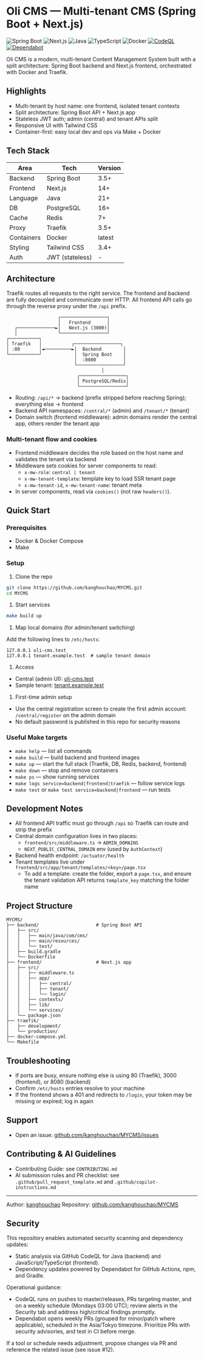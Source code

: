 
# Oli CMS — Multi-tenant CMS (Spring Boot + Next.js)

![Spring Boot](https://img.shields.io/badge/SpringBoot-3.5+-green.svg)
![Next.js](https://img.shields.io/badge/Next.js-14+-blue.svg)
![Java](https://img.shields.io/badge/Java-21+-blue.svg)
![TypeScript](https://img.shields.io/badge/TypeScript-5.0+-blue.svg)
![Docker](https://img.shields.io/badge/Docker-latest-blue.svg)
[![CodeQL](https://github.com/kanghouchao/MYCMS/actions/workflows/codeql.yml/badge.svg)](https://github.com/kanghouchao/MYCMS/actions/workflows/codeql.yml)
[![Dependabot](https://img.shields.io/badge/Dependabot-enabled-brightgreen.svg)](https://github.com/kanghouchao/MYCMS/security/dependabot)

Oli CMS is a modern, multi-tenant Content Management System built with a split architecture: Spring Boot backend and Next.js frontend, orchestrated with Docker and Traefik.

## Highlights

- Multi-tenant by host name: one frontend, isolated tenant contexts
- Split architecture: Spring Boot API + Next.js app
- Stateless JWT auth; admin (central) and tenant APIs split
- Responsive UI with Tailwind CSS
- Container-first: easy local dev and ops via Make + Docker

## Tech Stack

| Area | Tech | Version |
|------|------|---------|
| Backend | Spring Boot | 3.5+ |
| Frontend | Next.js | 14+ |
| Language | Java | 21+ |
| DB | PostgreSQL | 16+ |
| Cache | Redis | 7+ |
| Proxy | Traefik | 3.5+ |
| Containers | Docker | latest |
| Styling | Tailwind CSS | 3.4+ |
| Auth | JWT (stateless) | - |

## Architecture

Traefik routes all requests to the right service. The frontend and backend are fully decoupled and communicate over HTTP. All frontend API calls go through the reverse proxy under the `/api` prefix.

```text
                   ┌─────────────────┐
                   │   Frontend      │
   ┌──────────────►│   Next.js (3000)│
   │               └─────────────────┘
┌───────────┐
│ Traefik   │           ┌─────────────────┐
│ :80       │◄──────────►│  Backend        │
└───────────┘            │  Spring Boot    │
                         │  :8080          │
                         └─────────────────┘
                                   │
                          ┌─────────────────┐
                          │ PostgreSQL/Redis│
                          └─────────────────┘
```

- Routing: `/api/*` → backend (prefix stripped before reaching Spring); everything else → frontend
- Backend API namespaces: `/central/*` (admin) and `/tenant/*` (tenant)
- Domain switch (frontend middleware): admin domains render the central app, others render the tenant app

### Multi-tenant flow and cookies

- Frontend middleware decides the role based on the host name and validates the tenant via backend
- Middleware sets cookies for server components to read:
  - `x-mw-role`: `central | tenant`
  - `x-mw-tenant-template`: template key to load SSR tenant page
  - `x-mw-tenant-id`, `x-mw-tenant-name`: tenant meta
- In server components, read via `cookies()` (not raw `headers()`).

## Quick Start

### Prerequisites

- Docker & Docker Compose
- Make

### Setup

1. Clone the repo

```bash
git clone https://github.com/kanghouchao/MYCMS.git
cd MYCMS
```

1. Start services

```bash
make build up
```

1. Map local domains (for admin/tenant switching)

Add the following lines to `/etc/hosts`:

```text
127.0.0.1 oli-cms.test
127.0.0.1 tenant.example.test  # sample tenant domain
```

1. Access

- Central (admin UI): [oli-cms.test](http://oli-cms.test)
- Sample tenant: [tenant.example.test](http://tenant.example.test)

1. First-time admin setup

- Use the central registration screen to create the first admin account: `/central/register` on the admin domain
- No default password is published in this repo for security reasons

### Useful Make targets

- `make help` — list all commands
- `make build` — build backend and frontend images
- `make up` — start the full stack (Traefik, DB, Redis, backend, frontend)
- `make down` — stop and remove containers
- `make ps` — show running services
- `make logs service=backend|frontend|traefik` — follow service logs
- `make test` or `make test service=backend|frontend` — run tests

## Development Notes

- All frontend API traffic must go through `/api` so Traefik can route and strip the prefix
- Central domain configuration lives in two places:
  - `frontend/src/middleware.ts` → `ADMIN_DOMAINS`
  - `NEXT_PUBLIC_CENTRAL_DOMAIN` env (used by `AuthContext`)
- Backend health endpoint: `/actuator/health`
- Tenant templates live under `frontend/src/app/tenant/templates/<key>/page.tsx`
  - To add a template: create the folder, export a `page.tsx`, and ensure the tenant validation API returns `template_key` matching the folder name

## Project Structure

```text
MYCMS/
├── backend/                     # Spring Boot API
│   ├── src/
│   │   ├── main/java/com/cms/
│   │   ├── main/resources/
│   │   └── test/
│   ├── build.gradle
│   └── Dockerfile
├── frontend/                    # Next.js app
│   ├── src/
│   │   ├── middleware.ts
│   │   ├── app/
│   │   │   ├── central/
│   │   │   ├── tenant/
│   │   │   └── login/
│   │   ├── contexts/
│   │   ├── lib/
│   │   └── services/
│   └── package.json
├── traefik/
│   ├── development/
│   └── production/
├── docker-compose.yml
└── Makefile
```

## Troubleshooting

- If ports are busy, ensure nothing else is using 80 (Traefik), 3000 (frontend), or 8080 (backend)
- Confirm `/etc/hosts` entries resolve to your machine
- If the frontend shows a 401 and redirects to `/login`, your token may be missing or expired; log in again

## Support

- Open an issue: [github.com/kanghouchao/MYCMS/issues](https://github.com/kanghouchao/MYCMS/issues)

## Contributing & AI Guidelines

- Contributing Guide: see `CONTRIBUTING.md`
- AI submission rules and PR checklist: see `.github/pull_request_template.md` and `.github/copilot-instructions.md`

---

Author: [kanghouchao](https://github.com/kanghouchao)
Repository: [github.com/kanghouchao/MYCMS](https://github.com/kanghouchao/MYCMS)

## Security

This repository enables automated security scanning and dependency updates:

- Static analysis via GitHub CodeQL for Java (backend) and JavaScript/TypeScript (frontend).
- Dependency updates powered by Dependabot for GitHub Actions, npm, and Gradle.

Operational guidance:

- CodeQL runs on pushes to master/releases, PRs targeting master, and on a weekly schedule (Mondays 03:00 UTC); review alerts in the Security tab and address high/critical findings promptly.
- Dependabot opens weekly PRs (grouped for minor/patch where applicable), scheduled in the Asia/Tokyo timezone. Prioritize PRs with security advisories, and test in CI before merge.

If a tool or schedule needs adjustment, propose changes via PR and reference the related issue (see issue #12).
